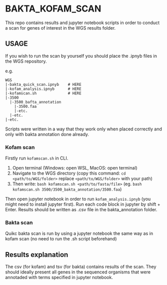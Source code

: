 # BAKTA_KOFAM_SCAN

This repo contains results and jupyter notebook scripts in order to conduct a scan for genes of interest in the WGS results folder.

## USAGE

If you wish to run the scan by yourself you should place the .ipnyb files in the WGS repository.

e.g.
```
WGS
|-bakta_quick_scan.ipnyb    # HERE
|-kofam_analysis.ipnyb      # HERE
|-kofamscan.sh              # HERE
|-3500
  |-3500_bafta_annotation
    |-3500.faa
    |-etc.
  |-etc.
|-etc.
```

Scripts were written in a way that they work only when placed correctly and only with bakta annotation done already. 

### Kofam scan

Firstly run `kofamscan.sh` in CLI.
1. Open terminal (Windows: open WSL, MacOS: open terminal)
2. Navigate to the WGS directory (copy this command: `cd <path/to/WGS/folder>` replace `<path/to/WGS/folder>` with your path)
3. Then write: `bash kofamscan.sh <path/to/fasta/file>` (eg. `bash kofamscan.sh 3500/3500_bakta_annotation/3500.faa`)

Then open jupyter notebook in order to run `kofam_analysis.ipnyb` (you might need to install jupyter first). Run each code block in jupyter by shift + Enter. Results should be written as .csv file in the bakta_annotation folder.

### Bakta scan

Quikc bakta scan is run by using a jupyter notebook the same way as in kofam scan (no need to run the .sh script beforehand)

## Results explanation

The csv (for kofam) and tsv (for bakta) contains results of the scan. They should ideally present all genes in the sequenced organisms that were annotaded with terms specified in jupyter notebook.